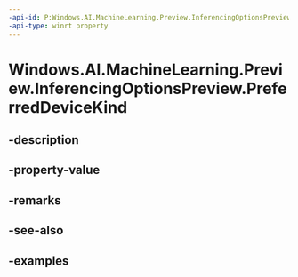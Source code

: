 ```yaml
---
-api-id: P:Windows.AI.MachineLearning.Preview.InferencingOptionsPreview.PreferredDeviceKind
-api-type: winrt property
---
```


<!-- Property syntax.
public LearningModelDeviceKindPreview PreferredDeviceKind { get;  set; }
-->

# Windows.AI.MachineLearning.Preview.InferencingOptionsPreview.PreferredDeviceKind

## -description

## -property-value

## -remarks

## -see-also

## -examples

